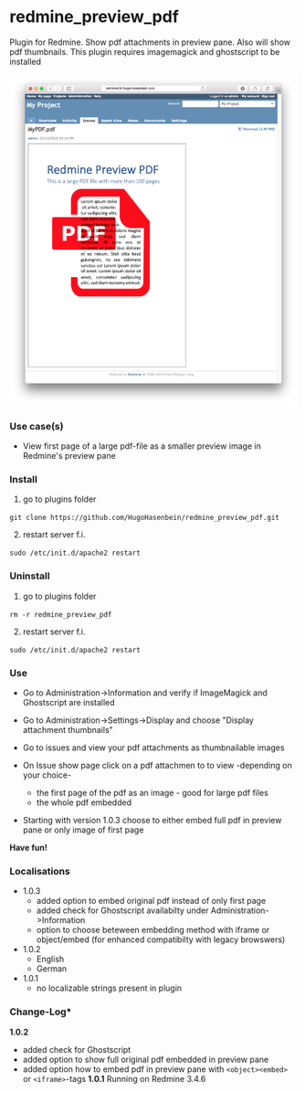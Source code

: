 # redmine_preview_pdf

Plugin for Redmine. Show pdf attachments in preview pane. Also will show pdf thumbnails.
This plugin requires imagemagick and ghostscript to be installed

![PNG that represents a quick overview](/doc/Overview.png)

### Use case(s)

* View first page of a large pdf-file as a smaller preview image in Redmine's preview pane

### Install

1. go to plugins folder

`git clone https://github.com/HugoHasenbein/redmine_preview_pdf.git`

2. restart server f.i.  

`sudo /etc/init.d/apache2 restart`

### Uninstall

1. go to plugins folder

`rm -r redmine_preview_pdf`

2. restart server f.i.  

`sudo /etc/init.d/apache2 restart`

### Use

* Go to Administration->Information and verify if ImageMagick and Ghostscript are installed
* Go to Administration->Settings->Display and choose "Display attachment thumbnails"
* Go to issues and view your pdf attachments as thumbnailable images
* On Issue show page click on a pdf attachmen to to view -depending on your choice-
  * the first page of the pdf as an image - good for large pdf files
  * the whole pdf embedded

* Starting with version 1.0.3 choose to either embed full pdf in preview pane or only image of first page

**Have fun!**

### Localisations

* 1.0.3 
  - added option to embed original pdf instead of only first page
  - added check for Ghostscript availabilty under Administration->Information
  - option to choose beteween embedding method with iframe or object/embed (for enhanced compatibilty with legacy browswers)
* 1.0.2 
  - English
  - German
* 1.0.1 
  - no localizable strings present in plugin

### Change-Log* 

**1.0.2** 
 - added check for Ghostscript
 - added option to show full original pdf embedded in preview pane
 - added option how to embed pdf in preview pane with `<object><embed>` or `<iframe>`-tags
**1.0.1** Running on Redmine 3.4.6
